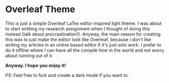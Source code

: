 # Overleaf Theme

This is just a simple Overleaf LaTex editor inspired light theme. I was about to start wrtiting my research assignment when I thought of doing this instead (talk about procrastination!). Anyway, the main reason for creating this was to just make the editor look like Overleaf, because I don't like writing my articles in an online based editor if it's just solo work. I prefer to do it offline where I can have all the compile time in the world and not worry about running out of it.

**Anyway. I hope you enjoy it!**

PS: Feel free to fork and create a dark mode if you want to.
